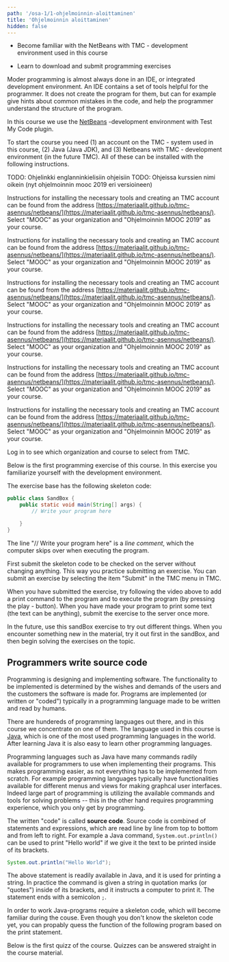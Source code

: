 ```yaml
---
path: '/osa-1/1-ohjelmoinnin-aloittaminen'
title: 'Ohjelmoinnin aloittaminen'
hidden: false
---
```



<text-box variant='learningObjectives' name='Oppimistavoitteet'>

<!-- - Tutustut kurssilla käytettyyn NetBeans with TMC -ohjelmointiympäristöön. -->
 -  Become familiar with the NetBeans with TMC - development environment used in this course
<!-- - Opit lataamaan ja palauttamaan kurssin ohjelmointitehtäviä. -->
 -  Learn to download and submit programming exercises
</text-box>


<quiznator id="5c12b7f263de8e5db0cf8b8e"></quiznator>


<!-- Nykyaikainen ohjelmointi tapahtuu lähes poikkeuksetta ohjelmointiympäristössä. Ohjelmointiympäristö sisältää joukon ohjelmoijaa auttavia aputoimintoja. Se ei rakenna ohjelmaa ohjelmoijan puolesta, mutta se muunmuassa vinkkaa helpoista virheistä ohjelmakoodissa ja auttaa ohjelmoijaa hahmottamaan ohjelman rakennetta. -->
Moder programming is almost always done in an IDE, or integrated development environment. An IDE contains a set of tools helpful for the programmer. It does not create the program for them, but can for example give hints about common mistakes in the code, and help the programmer understand the structure of the program.

<!-- Käytämme tällä kurssilla [NetBeans](https://netbeans.apache.org)-nimistä ohjelmointiympäristöä sekä siihen liitettävää Test My Code -liitännäistä. -->
In this course we use the [NetBeans](https://netbeans.apache.org) -development environment with Test My Code plugin.

<!-- Tarvitset kurssin aloittamiseen (1) käyttäjätunnuksen kurssilla käytettyyn TMC-järjestelmään, (2) Javan (Java JDK), ja (3) NetBeans with TMC -ohjelmointiympäristön (jatkossa TMC). Näiden asentaminen onnistuu seuraavia ohjeita noudattamalla. -->
To start the course you need (1) an account on the TMC - system used in this course, (2) Java (Java JDK), and (3) Netbeans with TMC - development environment (in the future TMC).
All of these can be installed with the following instructions.

TODO: Ohjelinkki englanninkielisiin ohjeisiin
TODO: Ohjeissa kurssien nimi oikein (nyt ohjelmoinnin mooc 2019 eri versioineen)

<only-for-course-variant variant="dl">

  <!-- Ohjeistus oleellisten työvälineiden asentamiseen sekä kurssilla tarvittavan käyttäjätunnuksen luomiseen löytyy osoitteesta [https://materiaalit.github.io/tmc-asennus/netbeans/](https://materiaalit.github.io/tmc-asennus/netbeans/). Valitse organisaatioksi "MOOC" ja kurssiksi "Ohjelmoinnin MOOC 2019". -->
  Instructions for installing the necessary tools and creating an TMC account can be found from the address [https://materiaalit.github.io/tmc-asennus/netbeans/](https://materiaalit.github.io/tmc-asennus/netbeans/). Select "MOOC" as your organization and "Ohjelmoinnin MOOC 2019" as your course.

</only-for-course-variant>

<only-for-course-variant variant="nodl">

  <!-- Ohjeistus oleellisten työvälineiden asentamiseen sekä kurssilla tarvittavan käyttäjätunnuksen luomiseen löytyy osoitteesta [https://materiaalit.github.io/tmc-asennus/netbeans/](https://materiaalit.github.io/tmc-asennus/netbeans/). Valitse organisaatioksi "MOOC" ja kurssiksi "Ohjelmoinnin MOOC 2019 (aikatauluton)". -->
  Instructions for installing the necessary tools and creating an TMC account can be found from the address [https://materiaalit.github.io/tmc-asennus/netbeans/](https://materiaalit.github.io/tmc-asennus/netbeans/). Select "MOOC" as your organization and "Ohjelmoinnin MOOC 2019" as your course.

</only-for-course-variant>

<only-for-course-variant variant="ohja-dl">

  <!-- Ohjeistus oleellisten työvälineiden asentamiseen sekä kurssilla tarvittavan käyttäjätunnuksen luomiseen löytyy osoitteesta [https://materiaalit.github.io/tmc-asennus/netbeans/](https://materiaalit.github.io/tmc-asennus/netbeans/). Valitse organisaatioksi "MOOC" ja kurssiksi "Ohjelmoinnin MOOC 2019 -- Aloitan osasta 8". -->
  Instructions for installing the necessary tools and creating an TMC account can be found from the address [https://materiaalit.github.io/tmc-asennus/netbeans/](https://materiaalit.github.io/tmc-asennus/netbeans/). Select "MOOC" as your organization and "Ohjelmoinnin MOOC 2019" as your course.

</only-for-course-variant>

<only-for-course-variant variant="ohja-nodl">

  <!-- Ohjeistus oleellisten työvälineiden asentamiseen sekä kurssilla tarvittavan käyttäjätunnuksen luomiseen löytyy osoitteesta [https://materiaalit.github.io/tmc-asennus/netbeans/](https://materiaalit.github.io/tmc-asennus/netbeans/). Valitse organisaatioksi "MOOC" ja kurssiksi "Ohjelmoinnin MOOC 2019 -- Aloitan osasta 8 (aikatauluton)". -->
  Instructions for installing the necessary tools and creating an TMC account can be found from the address [https://materiaalit.github.io/tmc-asennus/netbeans/](https://materiaalit.github.io/tmc-asennus/netbeans/). Select "MOOC" as your organization and "Ohjelmoinnin MOOC 2019" as your course.

</only-for-course-variant>

<only-for-course-variant variant="kesa-dl">

  <!-- Ohjeistus oleellisten työvälineiden asentamiseen sekä kurssilla tarvittavan käyttäjätunnuksen luomiseen löytyy osoitteesta [https://materiaalit.github.io/tmc-asennus/netbeans/](https://materiaalit.github.io/tmc-asennus/netbeans/). Valitse organisaatioksi "MOOC" ja kurssiksi "Ohjelmoinnin MOOC 2019, Kesä". -->
  Instructions for installing the necessary tools and creating an TMC account can be found from the address [https://materiaalit.github.io/tmc-asennus/netbeans/](https://materiaalit.github.io/tmc-asennus/netbeans/). Select "MOOC" as your organization and "Ohjelmoinnin MOOC 2019" as your course.

</only-for-course-variant>

<only-for-course-variant variant="kesa-ohja-dl">

  <!-- Ohjeistus oleellisten työvälineiden asentamiseen sekä kurssilla tarvittavan käyttäjätunnuksen luomiseen löytyy osoitteesta [https://materiaalit.github.io/tmc-asennus/netbeans/](https://materiaalit.github.io/tmc-asennus/netbeans/). Valitse organisaatioksi "MOOC" ja kurssiksi "Ohjelmoinnin MOOC 2019 -- Aloitan osasta 8, Kesä". -->
  Instructions for installing the necessary tools and creating an TMC account can be found from the address [https://materiaalit.github.io/tmc-asennus/netbeans/](https://materiaalit.github.io/tmc-asennus/netbeans/). Select "MOOC" as your organization and "Ohjelmoinnin MOOC 2019" as your course.

</only-for-course-variant>

<only-for-not-logged-in>

  <!-- Kirjaudu sisään nähdäksesi, mikä organisaatio ja kurssi sinun tulee valita TMC:stä -->
  Log in to see which organization and course to select from TMC.

</only-for-not-logged-in>

<!-- [Ohjeisiin!](https://materiaalit.github.io/tmc-asennus/netbeans/) -->

<!-- Kun olet luonut käyttäjätunnuksen ja asentanut Javan ja TMC:n, katso alla oleva video. Video näyttää mitä tapahtuu kun NetBeans with TMC -ohjelmointiympäristö käynnistetään ensimmäistä kertaa. Videolla valitaan organisaatio ja kurssi, sekä tehdään ensimmäinen ohjelmointitehtävä. -->

<youtube id="zvE8XA8D0gE"></youtube>


<!-- Alla on kurssin ensimmäinen ohjelmointitehtävä. Tutustut tehtävässä käytettyyn ohjelmointiympäristöön. -->
Below is the first programming exercise of this course. In this exercise you familiarize yourself with the development environment.

<programming-exercise name='Hiekkalaatikko' tmcname='osa01-Osa01_01.Hiekkalaatikko'>

<!-- Tehtäväpohjassa on seuraavanlainen ohjelmarunko: -->
The exercise base has the following skeleton code:

```java
public class SandBox {
    public static void main(String[] args) {
        // Write your program here

    }
}
```

<!-- Rivi "// Kirjoita ohjelmasi tähän alle" on _kommenttirivi_, jota tietokone ei ota huomioon ohjelmaa suoritettaessa. -->
The line "// Write your program here" is a _line comment_, which the computer skips over when executing the program.

<!-- Palauta tehtäväpohja palvelimen tarkastettavaksi ensin ilman minkäänlaisia muutoksia. Tällä tavoin harjoittelet tehtävän palauttamista. Tehtävän palauttaminen onnistuu valitsemalla TMC:ssä valikon TMC sekä sieltä kohdan "Submit". -->
First submit the skeleton code to be checked on the server without changing anything. This way you practice submitting an exercise. You can submit an exercise by selecting the item "Submit" in the TMC menu in TMC.

<!-- Kun olet saanut tehtävän palautettua, kokeile yllä olevaa videota noudattaen tulostuskomennon lisäämistä ohjelmaan ja ohjelman suorittamista (play-napin painaminen). Kun saat ohjelman tulostamaan tekstiä (teksti voi olla mitä tahansa), palauta tehtävä vielä kertaalleen palvelimelle. -->
When you have submitted the exercise, try following the video above to add a print command to the program and to execute the program (by pressing the play - button). When you have made your program to print some text (the text can be anything), submit the exercise to the server once more.

<!-- Käytä tätä hiekkalaatikkotehtävää jatkossa erilaisten kokeilujen tekemiseen. Kun kohtaat materiaalissa uuden asian, kokeile sitä ensin hiekkalaatikossa, ja lähde sitten ratkaisemaan asiaan liittyviä tehtäviä. -->
In the future, use this sandBox exercise to try out different things. When you encounter something new in the material, try it out first in the sandBox, and then begin solving the exercises on the topic.

</programming-exercise>


## Programmers write source code

<!-- Ohjelmointi on ohjelmistojen suunnittelua ja toteutusta. Toteutettava toiminnallisuus määräytyy ohjelmiston tilaajien ja käyttäjien toiveiden ja vaatimusten perusteella. Ohjelmia toteutetaan (eli kirjoitetaan tai "koodataan") tyypillisesti ihmisten kirjoitettavaksi ja luettavaksi tarkoitetulla ohjelmointikielellä. -->
Programming is designing and implementing software. The functionality to be implemented is determined by the wishes and demands of the users and the customers the software is made for.
Programs are implemented (or written or "coded")  typically in a programming language made to be written and read by humans.

<!-- Ohjelmointikieliä on satoja ja tällä kurssilla keskitytään näistä kielistä yhteen. Kurssin kielenä on [Java](<https://en.wikipedia.org/wiki/Java_(programming_language)>), joka on yksi maailman eniten käytetyistä ohjelmointikielistä. Javaa tuntevan on myös helppo oppia uusia ohjelmointikieliä. -->
There are hundereds of programming languages out there, and in this course we concentrate on one of them. The language used in this course is [Java](<https://en.wikipedia.org/wiki/Java_(programming_language)>), which is one of the most used programming languages in the world. After learning Java it is also easy to learn other programming languages.

<!-- Ohjelmointikielet kuten Java tarjoavat suuren määrän valmiita komentoja, joita ohjelmoija käyttää ohjelmistoja luodessa. Tämä helpottaa ohjelmointia, sillä aivan kaikkea ei tarvitse toteuttaa alusta lähtien. Esimerkiksi graafisia käyttöliittymiä toteutettaessa ohjelmointikielillä on tyypillisesti valmiita toiminnallisuuksia erilaisten valikoiden ja näkymien luomiseen. Iso osa ohjelmoinnista onkin ohjelmointikielen valmiiksi tarjoamien komentojen soveltamista ongelmien ratkaisuissa -- tämä toisaalta vaatii ohjelmointirutiinia, joka kehittyy vain ohjelmoimalla. -->
Programming languages such as Java have many commands radily available for programmers to use when implementing their programs. This makes programming easier, as not everything has to be implemented from scratch. For example programming languages typically have functionalities available for different menus and views for making graphcal user interfaces. Indeed large part of programming is utilizing the available commands and tools for solving problems -- this in the other hand requires programming experience, which you only get by programming.

<!-- Kirjoitettua "koodia" kutsutaan **lähdekoodiksi**. Lähdekoodi koostuu lauseista (statement) ja lausekkeista (expression), joita yleensä voidaan lukea rivi riviltä ylhäältä alaspäin ja vasemmalta oikealle. Esimerkiksi tekstin "Hei maailma" tulostuksessa käytetään Java-ohjelmointikielen valmista komentoa `System.out.println()`, jolle kerrotaan sulkujen sisälle tulostettava teksti. -->
The written "code" is called **source code**. Source code is combined of statements and expressions, which are read line by line from top to bottom and from left to right. For example a  Java command, `System.out.println()` can be used to print "Hello world" if we give it the text to be printed inside of its brackets.

```java
System.out.println("Hello World");
```

<!-- Yllä oleva lause on Java-ohjelmointikielen valmiiksi tarjoama komento, jota käytetään merkkijonon tulostamiseen. Komento käytännössä käskee tietokonetta tulostamaan sille sulkeiden sisällä lainausmerkeissä (joita ohjelmoijat kutsuvat usein 'hipsuiksi') annetun merkkijonon. Lauseen loppuun kirjoitetaan puolipiste `;`. -->
The above statement is readily available in Java, and it is used for printing a string. In practice the command is given a string in quotation marks (or "quotes") inside of its brackets, and it instructs a computer to print it. The statement ends with a semicolon `;`.

<!-- Java-ohjelmat vaativat toimiakseen ohjelmarungon, joka tulee kurssin aikana tutuksi. Vaikket ohjelmarunkoa vielä tunne, voit jo yllä kuvatun tulostuslauseen perusteella arvata seuraavan ohjelman mahdollisen toiminnan. -->
In order to work Java-programs require a skeleton code, which will become familiar during the couse. Even though you don't know the skeleton code yet, you can propably quess the function of the following program based on the print statement.

<!-- Alla on kurssin ensimmäinen kyselytehtävä. Kyselytehtäviin vastataan suoraan kurssimateriaalissa. -->
Below is the first quizz of the course. Quizzes can be answered straight in the course material.

<quiznator id="5c136a4ea50dbe1223d1981d"></quiznator>

